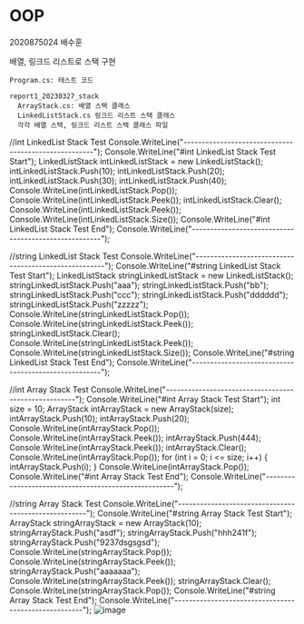 # OOP
2020875024 배수훈

  배열, 링크드 리스트로 스택 구현
 
    Program.cs: 테스트 코드
  
    report1_20230327_stack
      ArrayStack.cs: 배열 스택 클래스
      LinkedListStack.cs 링크드 리스트 스택 클래스
      각각 배열 스택, 링크드 리스트 스택 클래스 파일
      
//int LinkedList Stack Test
Console.WriteLine("-----------------------------------------------------");
Console.WriteLine("#int LinkedList Stack Test Start");
LinkedListStack<int> intLinkedListStack = new LinkedListStack<int>();
intLinkedListStack.Push(10);
intLinkedListStack.Push(20);
intLinkedListStack.Push(30);
intLinkedListStack.Push(40);
Console.WriteLine(intLinkedListStack.Pop());
Console.WriteLine(intLinkedListStack.Peek());
intLinkedListStack.Clear();
Console.WriteLine(intLinkedListStack.Peek());
Console.WriteLine(intLinkedListStack.Size());
Console.WriteLine("#int LinkedList Stack Test End");
Console.WriteLine("-----------------------------------------------------");

//string LinkedList Stack Test
Console.WriteLine("-----------------------------------------------------");
Console.WriteLine("#string LinkedList Stack Test Start");
LinkedListStack<string> stringLinkedListStack = new LinkedListStack<string>();
stringLinkedListStack.Push("aaa");
stringLinkedListStack.Push("bb");
stringLinkedListStack.Push("ccc");
stringLinkedListStack.Push("dddddd");
stringLinkedListStack.Push("zzzzz");
Console.WriteLine(stringLinkedListStack.Pop());
Console.WriteLine(stringLinkedListStack.Peek());
stringLinkedListStack.Clear();
Console.WriteLine(stringLinkedListStack.Peek());
Console.WriteLine(stringLinkedListStack.Size());
Console.WriteLine("#string LinkedList Stack Test End");
Console.WriteLine("-----------------------------------------------------");

//int Array Stack Test
Console.WriteLine("-----------------------------------------------------");
Console.WriteLine("#int Array Stack Test Start");
int size = 10;
ArrayStack<int> intArrayStack = new ArrayStack<int>(size);
intArrayStack.Push(10);
intArrayStack.Push(20);
Console.WriteLine(intArrayStack.Pop());
Console.WriteLine(intArrayStack.Peek());
intArrayStack.Push(444);
Console.WriteLine(intArrayStack.Peek());
intArrayStack.Clear();
Console.WriteLine(intArrayStack.Pop());
for (int i = 0; i <= size; i++)
{
    intArrayStack.Push(i);
}
Console.WriteLine(intArrayStack.Pop());
Console.WriteLine("#int Array Stack Test End");
Console.WriteLine("-----------------------------------------------------");

//string Array Stack Test
Console.WriteLine("-----------------------------------------------------");
Console.WriteLine("#string Array Stack Test Start");
ArrayStack<string> stringArrayStack = new ArrayStack<string>(10);
stringArrayStack.Push("asdf");
stringArrayStack.Push("hhh241f");
stringArrayStack.Push("9237dsgsgsd");
Console.WriteLine(stringArrayStack.Pop());
Console.WriteLine(stringArrayStack.Peek());
stringArrayStack.Push("aaaaaaa");
Console.WriteLine(stringArrayStack.Peek());
stringArrayStack.Clear();
Console.WriteLine(stringArrayStack.Pop());
Console.WriteLine("#string Array Stack Test End");
Console.WriteLine("-----------------------------------------------------");
![image](https://user-images.githubusercontent.com/117576404/227758181-1911934a-b6a5-4f75-99e6-12f85b05e094.png)
